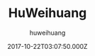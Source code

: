 ---
title: HuWeihuang
github: 'https://github.com/huweihuang/hexo-theme-huweihuang'
demo: 'https://www.huweihuang.com/'
author: huweihuang
ssg:
  - Hexo
cms:
  - No Cms
date: 2017-10-22T03:07:50.000Z
github_branch: master
description: ' Ported theme of Hux Blog by YuHsuan, Modified by Hu Weihuang'
stale: true
---